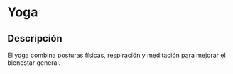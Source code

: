 # Yoga

## Descripción
El yoga combina posturas físicas, respiración y meditación para mejorar el bienestar general.

